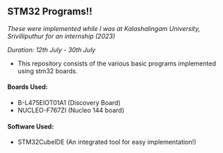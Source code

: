 ## STM32 Programs!!
*These were implemented while I was at Kalashalingam University, Srivilliputhur for an internship (2023)*

*Duration: 12th July - 30th July*

- This repository consists of the various basic programs implemented using stm32 boards.

#### Boards Used:
- B-L475EIOT01A1 (Discovery Board)
- NUCLEO-F767ZI (Nucleo 144 board)

#### Software Used:
- STM32CubeIDE (An integrated tool for easy implementation!)
